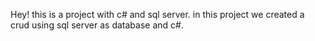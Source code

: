 Hey! this is a project with c# and sql server.
in this project we created a crud using sql server as database and c#.
